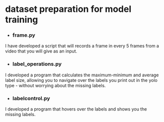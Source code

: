 # dataset preparation for model training

* ### frame.py
I have developed a script that will records a frame in every 5 frames from a video that you will give as an input.


* ### label_operations.py
I developed a program that calculates the maximum-minimum and average label size, allowing you to navigate over the labels you print out in the yolo type - without worrying about the missing labels.

* ### labelcontrol.py
I developed a program that hovers over the labels and shows you the missing labels.
